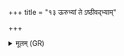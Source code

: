 +++
title = "१३ ऊरुभ्यां ते ऽष्ठीवद्भ्याम्"

+++
<details><summary>मूलम् (GR)</summary>

ऊरुभ्यां ते ऽष्ठीवद्भ्यां  
पार्ष्णिभ्यां प्रपदाभ्याम् ।  
ओषध्या वर्षजूतया  
किलासं नाशयामि ते ।  
स्वस् त्वा वर्ण आयत्य्  
अनरातिः सहौषधिः ॥
</details>